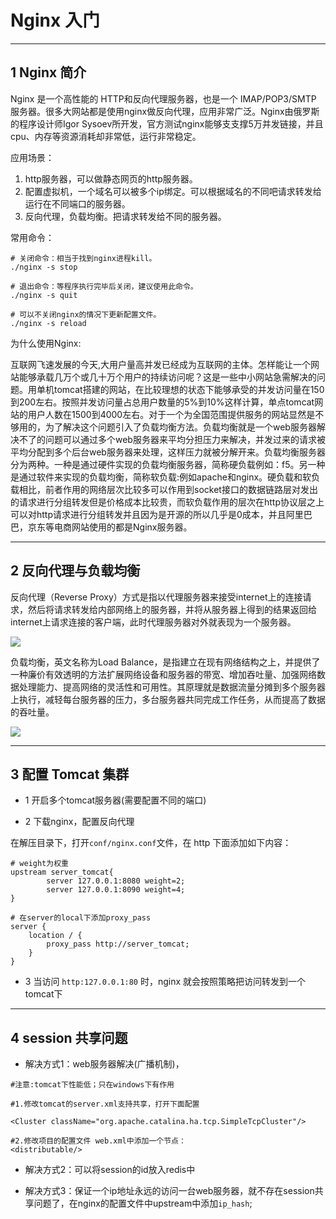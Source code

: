 # Nginx 入门

---

## 1 Nginx 简介

Nginx 是一个高性能的 HTTP和反向代理服务器，也是一个 IMAP/POP3/SMTP 服务器。很多大网站都是使用nginx做反向代理，应用非常广泛。Nginx由俄罗斯的程序设计师Igor Sysoev所开发，官方测试nginx能够支支撑5万并发链接，并且cpu、内存等资源消耗却非常低，运行非常稳定。

应用场景：

1. http服务器，可以做静态网页的http服务器。
2. 配置虚拟机，一个域名可以被多个ip绑定。可以根据域名的不同吧请求转发给运行在不同端口的服务器。
3. 反向代理，负载均衡。把请求转发给不同的服务器。

常用命令：

```shell
# 关闭命令：相当于找到nginx进程kill。
./nginx -s stop

# 退出命令：等程序执行完毕后关闭，建议使用此命令。
./nginx -s quit

# 可以不关闭nginx的情况下更新配置文件。
./nginx -s reload
```

为什么使用Nginx:

互联网飞速发展的今天,大用户量高并发已经成为互联网的主体。怎样能让一个网站能够承载几万个或几十万个用户的持续访问呢？这是一些中小网站急需解决的问题。用单机tomcat搭建的网站，在比较理想的状态下能够承受的并发访问量在150到200左右。按照并发访问量占总用户数量的5%到10%这样计算，单点tomcat网站的用户人数在1500到4000左右。对于一个为全国范围提供服务的网站显然是不够用的，为了解决这个问题引入了负载均衡方法。负载均衡就是一个web服务器解决不了的问题可以通过多个web服务器来平均分担压力来解决，并发过来的请求被平均分配到多个后台web服务器来处理，这样压力就被分解开来。负载均衡服务器分为两种。一种是通过硬件实现的负载均衡服务器，简称硬负载例如：f5。另一种是通过软件来实现的负载均衡，简称软负载:例如apache和nginx。硬负载和软负载相比，前者作用的网络层次比较多可以作用到socket接口的数据链路层对发出的请求进行分组转发但是价格成本比较贵，而软负载作用的层次在http协议层之上可以对http请求进行分组转发并且因为是开源的所以几乎是0成本，并且阿里巴巴，京东等电商网站使用的都是Nginx服务器。

---

## 2 反向代理与负载均衡

反向代理（Reverse Proxy）方式是指以代理服务器来接受internet上的连接请求，然后将请求转发给内部网络上的服务器，并将从服务器上得到的结果返回给internet上请求连接的客户端，此时代理服务器对外就表现为一个服务器。

![](index_files/ce3d25db-f3a4-4e3f-82de-986d60c7707e.png)

负载均衡，英文名称为Load Balance，是指建立在现有网络结构之上，并提供了一种廉价有效透明的方法扩展网络设备和服务器的带宽、增加吞吐量、加强网络数据处理能力、提高网络的灵活性和可用性。其原理就是数据流量分摊到多个服务器上执行，减轻每台服务器的压力，多台服务器共同完成工作任务，从而提高了数据的吞吐量。

![](index_files/ccdaea03-79cc-4f65-b9db-feca0aa5ede5.jpg)

---

## 3 配置 Tomcat 集群

- 1 开启多个tomcat服务器(需要配置不同的端口)

- 2 下载nginx，配置反向代理

在解压目录下，打开`conf/nginx.conf`文件，在 http 下面添加如下内容：

```shell
# weight为权重
upstream server_tomcat{
        server 127.0.0.1:8080 weight=2;
        server 127.0.0.1:8090 weight=4;
}

# 在server的local下添加proxy_pass
server {
    location / {
        proxy_pass http://server_tomcat;
    }
}
```

- 3 当访问 `http:127.0.0.1:80` 时，nginx 就会按照策略把访问转发到一个tomcat下

---

## 4 session 共享问题

- 解决方式1：web服务器解决(广播机制)，

```shell
#注意:tomcat下性能低；只在windows下有作用

#1.修改tomcat的server.xml支持共享，打开下面配置

<Cluster className="org.apache.catalina.ha.tcp.SimpleTcpCluster"/>

#2.修改项目的配置文件 web.xml中添加一个节点：
<distributable/>
```

- 解决方式2：可以将session的id放入redis中

- 解决方式3：保证一个ip地址永远的访问一台web服务器，就不存在session共享问题了，在nginx的配置文件中upstream中添加`ip_hash`;
